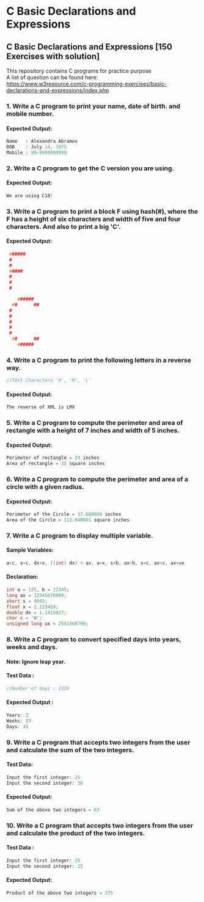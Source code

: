 # C Basic Declarations and Expressions
## C Basic Declarations and Expressions [150 Exercises with solution]
This repository contains C programs for practice purpose <br>
A list of question can be found here:<br>https://www.w3resource.com/c-programming-exercises/basic-declarations-and-expressions/index.php

### 1. Write a C program to print your name, date of birth. and mobile number.
#### Expected Output:
```c
Name   : Alexandra Abramov
DOB    : July 14, 1975
Mobile : 99-9999999999
```

### 2. Write a C program to get the C version you are using.
#### Expected Output:
```c
We are using C18!
```

### 3. Write a C program to print a block F using hash(#), where the F has a height of six characters and width of five and four characters. And also to print a big 'C'.
#### Expected Output:
```c
 ######
 #
 #
 #####
 #
 #
 #

    ######
  ##      ##
 #
 #
 #
 #
 #
  ##      ##
    ######
```

### 4. Write a C program to print the following letters in a reverse way.
```c 
//Test Characters 'X', 'M', 'L'
```
#### Expected Output:
```c
The reverse of XML is LMX
```

### 5. Write a C program to compute the perimeter and area of rectangle with a height of 7 inches and width of 5 inches.
#### Expected Output:
```c
Perimeter of rectangle = 24 inches
Area of rectangle = 35 square inches
```

### 6. Write a C program to compute the perimeter and area of a circle with a given radius.
#### Expected Output:
```c
Perimeter of the Circle = 37.680000 inches
Area of the Circle = 113.040001 square inches
```

### 7. Write a C program to display multiple variable.
#### Sample Variables:
```c
a+c, x+c, dx+x, ((int) dx) + ax, a+x, s+b, ax+b, s+c, ax+c, ax+ux
```

#### Declaration:
```c
int a = 125, b = 12345;
long ax = 12345678990;
short s = 4043;
float x = 2.123459;
double dx = 1.1415927;
char c = 'W';
unsigned long ux = 2541568790;
```

### 8. Write a C program to convert specified days into years, weeks and days.
#### Note: Ignore leap year.
#### Test Data :
```c 
//Number of days : 1329
```
#### Expected Output :
```c
Years: 3
Weeks: 33
Days: 35
```

### 9. Write a C program that accepts two integers from the user and calculate the sum of the two integers.
#### Test Data:
```c
Input the first integer: 25
Input the second integer: 38
```
#### Expected Output:
```c
Sum of the above two integers = 63
```

### 10. Write a C program that accepts two integers from the user and calculate the product of the two integers.
#### Test Data :
```c
Input the first integer: 25
Input the second integer: 15
```
#### Expected Output:
```c
Product of the above two integers = 375
```
